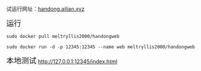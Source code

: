 试运行网址：[handong.ailian.xyz](handong.ailian.xyz)

<span style="font-size: 20px;">运行</span>  

`sudo docker pull meltryllis2000/handongweb`  

`sudo docker run -d -p 12345:12345 --name web meltryllis2000/handongweb`

<span style="font-size: 20px;">本地测试</span>
http://127.0.0.1:12345/index.html
